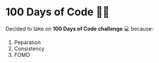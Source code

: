 # 100 Days of Code :man_technologist:

Decided to take on **100 Days of Code challenge** :computer:   because:
1. Peparation
2. Consistency
3. FOMO
